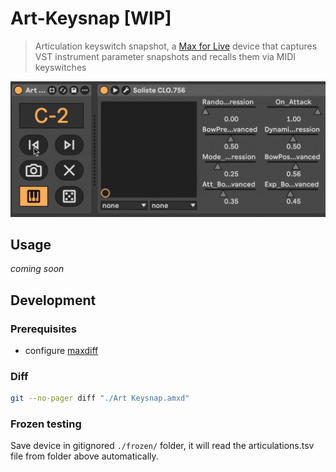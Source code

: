 # Art-Keysnap [WIP]

> Articulation keyswitch snapshot, a [Max for Live](https://www.ableton.com/en/live/max-for-live/) device that captures VST instrument parameter snapshots and recalls them via MIDI keyswitches

![](./device2.gif)

## Usage

_coming soon_

## Development

### Prerequisites

- configure [maxdiff](https://github.com/Ableton/maxdevtools/tree/main/maxdiff)

### Diff

```bash
git --no-pager diff "./Art Keysnap.amxd"
```

### Frozen testing

Save device in gitignored `./frozen/` folder, it will read the articulations.tsv file from folder above automatically.
